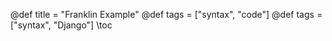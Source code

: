 @def title = "Franklin Example"
@def tags = ["syntax", "code"]
@def tags = ["syntax", "Django"]
\toc
